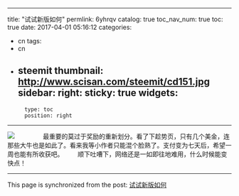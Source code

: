 
---
title: "试试新版如何"
permlink: 6yhrqv
catalog: true
toc_nav_num: true
toc: true
date: 2017-04-01 05:16:12
categories:
- cn
tags:
- cn
- steemit
thumbnail: http://www.scisan.com/steemit/cd151.jpg
sidebar:
    right:
        sticky: true
widgets:
    -
        type: toc
        position: right
---


![](http://www.scisan.com/steemit/cd151.jpg)
　　
　　最重要的莫过于奖励的重新划分。看了下趁势页，只有几个美金，连那些大牛也是如此了。看来我等小作者只能混个脸熟了。支付变为七天后，希望一周也能有所收获吧。
　　顺下吐嘈下，网络还是一如即往地难用，什么时候能变快点！

- - -

This page is synchronized from the post: [试试新版如何](https://steemit.com/@lemooljiang/6yhrqv)

